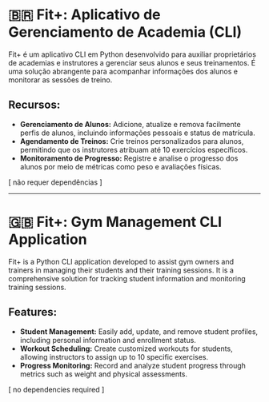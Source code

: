 # 🇧🇷 Fit+: Aplicativo de Gerenciamento de Academia (CLI)
Fit+ é um aplicativo CLI em Python desenvolvido para auxiliar proprietários de academias e instrutores a gerenciar seus alunos e seus treinamentos. É uma solução abrangente para acompanhar informações dos alunos e monitorar as sessões de treino.

## Recursos:
- **Gerenciamento de Alunos:** Adicione, atualize e remova facilmente perfis de alunos, incluindo informações pessoais e status de matrícula.
- **Agendamento de Treinos:** Crie treinos personalizados para alunos, permitindo que os instrutores atribuam até 10 exercícios específicos.
- **Monitoramento de Progresso:** Registre e analise o progresso dos alunos por meio de métricas como peso e avaliações físicas.

[ não requer dependências ] 

---

# 🇬🇧 Fit+: Gym Management CLI Application
Fit+ is a Python CLI application developed to assist gym owners and trainers in managing their students and their training sessions. It is a comprehensive solution for tracking student information and monitoring training sessions.

## Features:
- **Student Management:** Easily add, update, and remove student profiles, including personal information and enrollment status.
- **Workout Scheduling:** Create customized workouts for students, allowing instructors to assign up to 10 specific exercises.
- **Progress Monitoring:** Record and analyze student progress through metrics such as weight and physical assessments.

[ no dependencies required ]